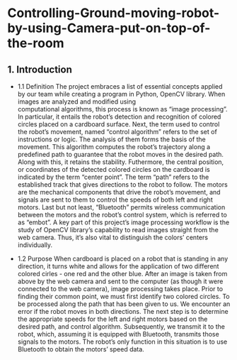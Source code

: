 # Controlling-Ground-moving-robot-by-using-Camera-put-on-top-of-the-room
## 1. Introduction
* 1.1 Definition
The project embraces a list of essential concepts applied by our team while creating a program in Python, OpenCV library. When images are analyzed and modified using     
computational algorithms, this process is known as “image processing”.  In particular, it entails the robot’s detection and recognition of colored circles placed on a cardboard surface. Next, the term used to control the robot’s movement, named “control algorithm” refers to the set of instructions or logic. The analysis of them forms the basis of the movement. This algorithm computes the robot’s trajectory along a predefined path to guarantee that the robot moves in the desired path. Along with this, it retains the stability. Futhermore, the central position, or coordinates of the detected colored circles on the cardboard is indicated by the term “center point”. The term “path” refers to the established track that gives directions to the robot to follow. The motors are the mechanical components that drive the robot’s movement, and signals are sent to them to control the speeds of both left and right motors. Last but not least, “Bluetooth” permits wireless communication between the motors and the robot’s control system, which is referred to as “embot”. A key part of this project’s image processing workflow is the study of OpenCV library’s capability to read images straight from the web camera. Thus, it’s also vital to distinguish the colors’ centers individually.

* 1.2 Purpose
When cardboard is placed on a robot that is standing in any direction, it turns white and allows for the application of two different colored cirles - one red and the other blue.
After an image is taken from above by the web camera and sent to the computer (as though it were connected to the web camera), image processing takes place. Prior to finding their common point, we must first identify two colored circles. To be processed along the path that has been given to us. We encounter an error if the robot moves in both directions. The next step is to determine the appropriate speeds for the left and right motors based on the desired path, and control algorithm. Subsequently, we transmit it to the robot, which, assuming it is equipped with Bluetooth, transmits those signals to the motors. The robot’s only function in this situation is to use Bluetooth to obtain the motors’ speed data.                                                                                                                        





